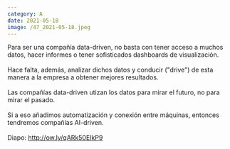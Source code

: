 ```yaml
--- 
category: A 
date: 2021-05-18 
image: /47_2021-05-18.jpeg 
--- 
```


Para ser una compañía data-driven, no basta con tener acceso a muchos datos, hacer informes o tener sofisticados dashboards de visualización. <br><br>Hace falta, además, analizar dichos datos y conducir ("drive") de esta manera a la empresa a obtener mejores resultados.  <br><br>Las compañías data-driven utizan los datos para mirar el futuro, no para mirar el pasado.<br><br>Si a eso añadimos automatización y conexión entre máquinas, entonces tendremos compañías AI-driven.<br><br>Diapo:   http://ow.ly/qARk50EIkP9